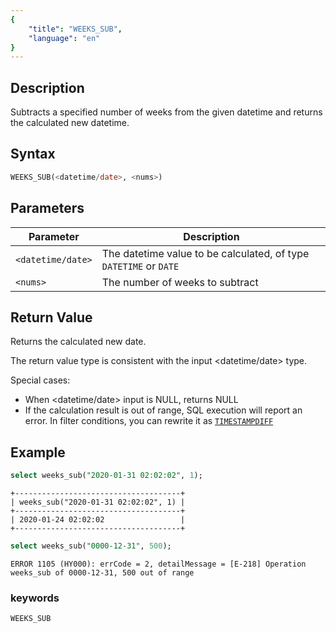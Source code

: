 ```yaml
---
{
    "title": "WEEKS_SUB",
    "language": "en"
}
---
```


<!-- 
Licensed to the Apache Software Foundation (ASF) under one
or more contributor license agreements.  See the NOTICE file
distributed with this work for additional information
regarding copyright ownership.  The ASF licenses this file
to you under the Apache License, Version 2.0 (the
"License"); you may not use this file except in compliance
with the License.  You may obtain a copy of the License at

  http://www.apache.org/licenses/LICENSE-2.0

Unless required by applicable law or agreed to in writing,
software distributed under the License is distributed on an
"AS IS" BASIS, WITHOUT WARRANTIES OR CONDITIONS OF ANY
KIND, either express or implied.  See the License for the
specific language governing permissions and limitations
under the License.
-->

## Description

Subtracts a specified number of weeks from the given datetime and returns the calculated new datetime.

## Syntax

```sql
WEEKS_SUB(<datetime/date>, <nums>)
```

## Parameters

| Parameter | Description |
|-------------------|---------------|
| `<datetime/date>` | The datetime value to be calculated, of type `DATETIME` or `DATE` |
| `<nums>` | The number of weeks to subtract |

## Return Value

Returns the calculated new date.

The return value type is consistent with the input <datetime/date> type.

Special cases:

- When <datetime/date> input is NULL, returns NULL
- If the calculation result is out of range, SQL execution will report an error. In filter conditions, you can rewrite it as [`TIMESTAMPDIFF`](./timestampdiff)

## Example

```sql
select weeks_sub("2020-01-31 02:02:02", 1);
```

```text
+-------------------------------------+
| weeks_sub("2020-01-31 02:02:02", 1) |
+-------------------------------------+
| 2020-01-24 02:02:02                 |
+-------------------------------------+
```

```sql
select weeks_sub("0000-12-31", 500);
```

```text
ERROR 1105 (HY000): errCode = 2, detailMessage = [E-218] Operation weeks_sub of 0000-12-31, 500 out of range
```

### keywords

    WEEKS_SUB
